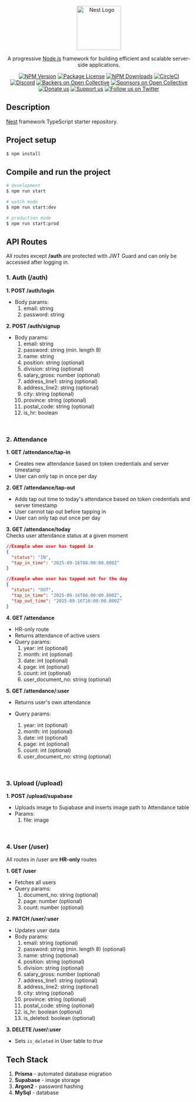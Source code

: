 <p align="center">
  <a href="http://nestjs.com/" target="blank"><img src="https://nestjs.com/img/logo-small.svg" width="120" alt="Nest Logo" /></a>
</p>

[circleci-image]: https://img.shields.io/circleci/build/github/nestjs/nest/master?token=abc123def456
[circleci-url]: https://circleci.com/gh/nestjs/nest

  <p align="center">A progressive <a href="http://nodejs.org" target="_blank">Node.js</a> framework for building efficient and scalable server-side applications.</p>
    <p align="center">
<a href="https://www.npmjs.com/~nestjscore" target="_blank"><img src="https://img.shields.io/npm/v/@nestjs/core.svg" alt="NPM Version" /></a>
<a href="https://www.npmjs.com/~nestjscore" target="_blank"><img src="https://img.shields.io/npm/l/@nestjs/core.svg" alt="Package License" /></a>
<a href="https://www.npmjs.com/~nestjscore" target="_blank"><img src="https://img.shields.io/npm/dm/@nestjs/common.svg" alt="NPM Downloads" /></a>
<a href="https://circleci.com/gh/nestjs/nest" target="_blank"><img src="https://img.shields.io/circleci/build/github/nestjs/nest/master" alt="CircleCI" /></a>
<a href="https://discord.gg/G7Qnnhy" target="_blank"><img src="https://img.shields.io/badge/discord-online-brightgreen.svg" alt="Discord"/></a>
<a href="https://opencollective.com/nest#backer" target="_blank"><img src="https://opencollective.com/nest/backers/badge.svg" alt="Backers on Open Collective" /></a>
<a href="https://opencollective.com/nest#sponsor" target="_blank"><img src="https://opencollective.com/nest/sponsors/badge.svg" alt="Sponsors on Open Collective" /></a>
  <a href="https://paypal.me/kamilmysliwiec" target="_blank"><img src="https://img.shields.io/badge/Donate-PayPal-ff3f59.svg" alt="Donate us"/></a>
    <a href="https://opencollective.com/nest#sponsor"  target="_blank"><img src="https://img.shields.io/badge/Support%20us-Open%20Collective-41B883.svg" alt="Support us"></a>
  <a href="https://twitter.com/nestframework" target="_blank"><img src="https://img.shields.io/twitter/follow/nestframework.svg?style=social&label=Follow" alt="Follow us on Twitter"></a>
</p>
  <!--[![Backers on Open Collective](https://opencollective.com/nest/backers/badge.svg)](https://opencollective.com/nest#backer)
  [![Sponsors on Open Collective](https://opencollective.com/nest/sponsors/badge.svg)](https://opencollective.com/nest#sponsor)-->

## Description

[Nest](https://github.com/nestjs/nest) framework TypeScript starter repository.

## Project setup

```bash
$ npm install
```

## Compile and run the project

```bash
# development
$ npm run start

# watch mode
$ npm run start:dev

# production mode
$ npm run start:prod
```

## API Routes

All routes except **/auth** are protected with JWT Guard and can only be accessed after logging in.

### 1. Auth (/auth)

**1. POST /auth/login**

- Body params:
  1. email: string
  2. password: string

**2. POST /auth/signup**

- Body params:
  1. email: string
  2. password: string (min. length 8)
  3. name: string
  4. position: string (optional)
  5. division: string (optional)
  6. salary_gross: number (optional)
  7. address_line1: string (optional)
  8. address_line2: string (optional)
  9. city: string (optional)
  10. province: string (optional)
  11. postal_code: string (optional)
  12. is_hr: boolean

<br>

### 2. Attendance

**1. GET /attendance/tap-in**

- Creates new attendance based on token credentials and server timestamp
- User can only tap in once per day

**2. GET /attendance/tap-out**

- Adds tap out time to today's attendance based on token credentials and server timestamp
- User cannot tap out before tapping in
- User can only tap out once per day

**3. GET /attendance/today**
<br>Checks user attendance status at a given moment

```json
//Example when user has tapped in
{
  "status": "IN",
  "tap_in_time": "2025-09-16T08:00:00.000Z"
}
```

```json
//Example when user has tapped out for the day
{
  "status": "OUT",
  "tap_in_time": "2025-09-16T08:00:00.000Z",
  "tap_out_time": "2025-09-16T16:00:00.000Z"
}
```

**4. GET /attendance**

- HR-only route
- Returns attendance of active users
- Query params:
  1. year: int (optional)
  2. month: int (optional)
  3. date: int (optional)
  4. page: int (optional)
  5. count: int (optional)
  6. user_document_no: string (optional)

**5. GET /attendance/:user**

- Returns user's own attendance

- Query params:
  1. year: int (optional)
  2. month: int (optional)
  3. date: int (optional)
  4. page: int (optional)
  5. count: int (optional)
  6. user_document_no: string (optional)

<br>

### 3. Upload (/upload)

**1. POST /upload/supabase**

- Uploads image to Supabase and inserts image path to Attendance table
- Params:
  1. file: image

<br>

### 4. User (/user)

All routes in /user are **HR-only** routes

**1. GET /user**

- Fetches all users
- Query params:
  1. document_no: string (optional)
  2. page: number (optional)
  3. count: number (optional)

**2. PATCH /user/:user**

- Updates user data
- Body params:
  1. email: string (optional)
  2. password: string (min. length 8) (optional)
  3. name: string (optional)
  4. position: string (optional)
  5. division: string (optional)
  6. salary_gross: number (optional)
  7. address_line1: string (optional)
  8. address_line2: string (optional)
  9. city: string (optional)
  10. province: string (optional)
  11. postal_code: string (optional)
  12. is_hr: boolean (optional)
  13. is_deleted: boolean (optional)

**3. DELETE /user/:user**

- Sets `is_deleted` in User table to _true_

## Tech Stack

1. **Prisma** - automated database migration
2. **Supabase** - image storage
3. **Argon2** - password hashing
4. **MySql** - database
